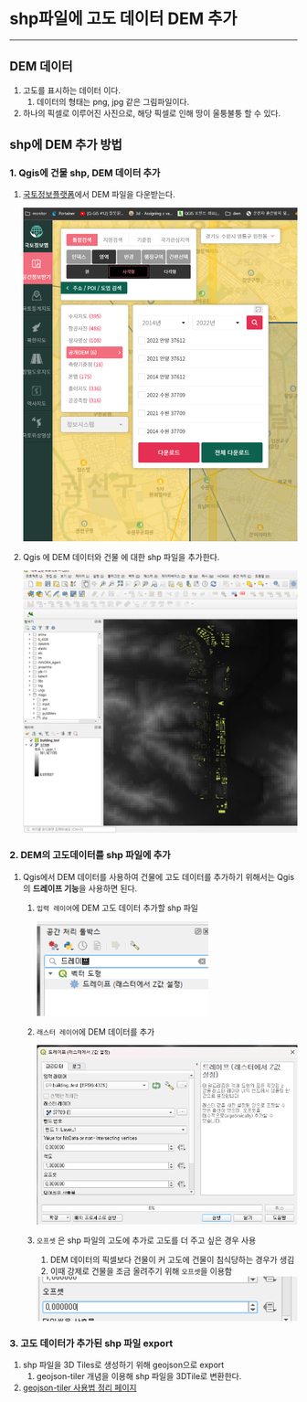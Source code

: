 # shp파일에 고도 데이터 DEM 추가

---

>

## DEM 데이터

1. 고도를 표시하는 데이터 이다. 
   1. 데이터의 형태는 png, jpg 같은 그림파일이다. 
2. 하나의 픽셀로 이루어진 사진으로, 해당 픽셀로 인해 땅이 울퉁불퉁 할 수 있다. 

## shp에 DEM 추가 방법

### 1. Qgis에 건물 shp, DEM 데이터 추가

1. [국토정보플랫폼](https://map.ngii.go.kr/ms/map/NlipMap.do)에서 DEM 파일을 다운받는다. 

   <img src="./images/shp파일에dem병합1.png" width="500">

2. Qgis 에 DEM 데이터와 건물 에 대한 shp 파일을 추가한다. 

   <img src="./images/shp파일에dem병합2.png" width="500">

### 2.  DEM의 고도데이터를 shp 파일에 추가

1. Qgis에서 DEM 데이터를 사용하여 건물에 고도 데이터를 추가하기 위해서는 Qgis의 **드레이프 기능**을 사용하면 된다. 

   1. `입력 레이어`에 DEM 고도 데이터 추가할 shp 파일 

      <img src="./images/shp파일에dem병합3.png" width="300">

   2. `래스터 레이어`에 DEM 데이터를 추가

      <img src="./images/shp파일에dem병합4.png" width="600">

   3. `오프셋` 은 shp 파일의 고도에 추가로 고도를 더 주고 싶은 경우 사용

      1. DEM 데이터의 픽셀보다 건물이 커 고도에 건물이 침식당하는 경우가 생김 
      2. 이때 강제로 건물을 조금 올려주기 위해 `오프셋`을 이용함

      <img src="./images/shp파일에dem병합5.png" width="600">

   

### 3.  고도 데이터가 추가된 shp 파일 export 

1. shp 파일을  3D Tiles로 생성하기 위해 geojson으로 export 
   1. geojson-tiler 개념을 이용해 shp 파일을 3DTile로 변환한다. 
2. [geojson-tiler 사용법 정리 페이지](https://github.com/wonyoung0207/TIL/blob/master/3D/%EC%A7%80%EB%A6%AC%EC%A0%95%EB%B3%B4%20%EC%9D%B4%EC%9A%A9%203DTiles%20%EC%83%9D%EC%84%B1%EB%B0%A9%EB%B2%95%20%EC%A0%95%EB%A6%AC.md)



